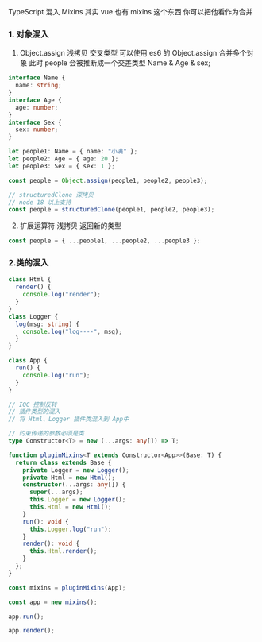 TypeScript 混入 Mixins 其实 vue 也有 mixins 这个东西 你可以把他看作为合并

### 1. 对象混入

1. Object.assign 浅拷贝 交叉类型
   可以使用 es6 的 Object.assign 合并多个对象
   此时 people 会被推断成一个交差类型 Name & Age & sex;

```ts
interface Name {
  name: string;
}
interface Age {
  age: number;
}
interface Sex {
  sex: number;
}

let people1: Name = { name: "小满" };
let people2: Age = { age: 20 };
let people3: Sex = { sex: 1 };

const people = Object.assign(people1, people2, people3);

// structuredClone 深拷贝
// node 18 以上支持
const people = structuredClone(people1, people2, people3);
```

2. 扩展运算符 浅拷贝 返回新的类型

```ts
const people = { ...people1, ...people2, ...people3 };
```

### 2.类的混入

```ts
class Html {
  render() {
    console.log("render");
  }
}
class Logger {
  log(msg: string) {
    console.log("log----", msg);
  }
}

class App {
  run() {
    console.log("run");
  }
}

// IOC 控制反转
// 插件类型的混入
// 将 Html、Logger 插件类混入到 App中

// 约束传递的参数必须是类
type Constructor<T> = new (...args: any[]) => T;

function pluginMixins<T extends Constructor<App>>(Base: T) {
  return class extends Base {
    private Logger = new Logger();
    private Html = new Html();
    constructor(...args: any[]) {
      super(...args);
      this.Logger = new Logger();
      this.Html = new Html();
    }
    run(): void {
      this.Logger.log("run");
    }
    render(): void {
      this.Html.render();
    }
  };
}

const mixins = pluginMixins(App);

const app = new mixins();

app.run();

app.render();
```
